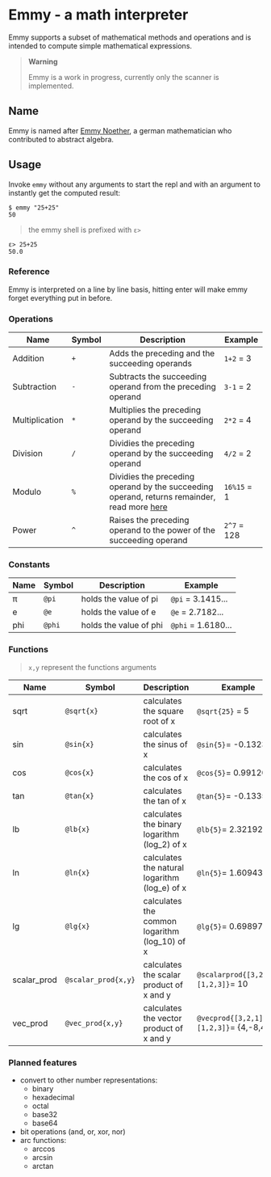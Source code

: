 # Emmy - a math interpreter

Emmy supports a subset of mathematical methods and operations and is intended to compute simple mathematical expressions.

> **Warning**
>
> Emmy is a work in progress, currently only the scanner is implemented.

## Name

Emmy is named after [Emmy Noether](https://en.wikipedia.org/wiki/Emmy_Noether), a german mathematician who contributed to abstract algebra.

## Usage

Invoke `emmy` without any arguments to start the repl and with an argument to instantly get the computed result:

```console
$ emmy "25+25"
50
```

> the emmy shell is prefixed with `ε>`

```emmy
ε> 25+25
50.0
```

### Reference

Emmy is interpreted on a line by line basis, hitting enter will make emmy forget everything put in before.

### Operations

| Name           | Symbol | Description                                                                                                                         | Example     |
| -------------- | ------ | ----------------------------------------------------------------------------------------------------------------------------------- | ----------- |
| Addition       | `+`    | Adds the preceding and the succeeding operands                                                                                      | `1+2` = 3   |
| Subtraction    | `-`    | Subtracts the succeeding operand from the preceding operand                                                                         | `3-1` = 2   |
| Multiplication | `*`    | Multiplies the preceding operand by the succeeding operand                                                                          | `2*2` = 4   |
| Division       | `/`    | Dividies the preceding operand by the succeeding operand                                                                            | `4/2` = 2   |
| Modulo         | `%`    | Dividies the preceding operand by the succeeding operand, returns remainder, read more [here](https://en.wikipedia.org/wiki/Modulo) | `16%15` = 1 |
| Power          | `^`    | Raises the preceding operand to the power of the succeeding operand                                                                 | `2^7` = 128 |

### Constants

| Name | Symbol | Description            | Example            |
| ---- | ------ | ---------------------- | ------------------ |
| π    | `@pi`  | holds the value of pi  | `@pi` = 3.1415...  |
| e    | `@e`   | holds the value of e   | `@e` = 2.7182...   |
| phi  | `@phi` | holds the value of phi | `@phi` = 1.6180... |

### Functions

> `x,y` represent the functions arguments

| Name        | Symbol              | Description                                   | Example                                |
| ----------- | ------------------- | --------------------------------------------- | -------------------------------------- |
| sqrt        | `@sqrt{x}`          | calculates the square root of x               | `@sqrt{25}` = 5                        |
| sin         | `@sin{x}`           | calculates the sinus of x                     | `@sin{5}`= -0.132352                   |
| cos         | `@cos{x}`           | calculates the cos of x                       | `@cos{5}`= 0.991203                    |
| tan         | `@tan{x}`           | calculates the tan of x                       | `@tan{5}`= -0.133526                   |
| lb          | `@lb{x}`            | calculates the binary logarithm (log_2) of x  | `@lb{5}`= 2.321928                     |
| ln          | `@ln{x}`            | calculates the natural logarithm (log_e) of x | `@ln{5}`= 1.609438                     |
| lg          | `@lg{x}`            | calculates the common logarithm (log_10) of x | `@lg{5}`= 0.69897                      |
| scalar_prod | `@scalar_prod{x,y}` | calculates the scalar product of x and y      | `@scalarprod{[3,2,1], [1,2,3]}`= 10    |
| vec_prod    | `@vec_prod{x,y}`    | calculates the vector product of x and y      | `@vecprod{[3,2,1], [1,2,3]}`= {4,-8,4} |

### Planned features

- convert to other number representations:
  - binary
  - hexadecimal
  - octal
  - base32
  - base64
- bit operations (and, or, xor, nor)
- arc functions:
  - arccos
  - arcsin
  - arctan
